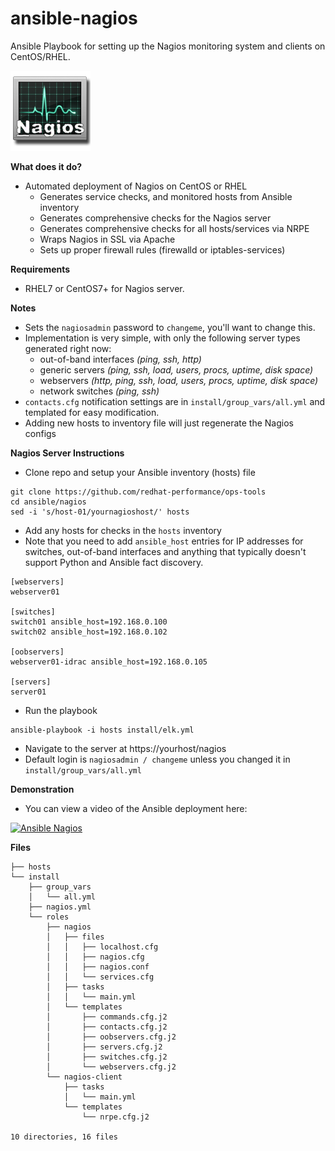 ansible-nagios
==============
Ansible Playbook for setting up the Nagios monitoring system and clients on CentOS/RHEL.

![Nagios](/ansible/nagios/image/ansible-nagios.png?raw=true)

**What does it do?**
   - Automated deployment of Nagios on CentOS or RHEL
     * Generates service checks, and monitored hosts from Ansible inventory
     * Generates comprehensive checks for the Nagios server
     * Generates comprehensive checks for all hosts/services via NRPE
     * Wraps Nagios in SSL via Apache
     * Sets up proper firewall rules (firewalld or iptables-services)

**Requirements**
   - RHEL7 or CentOS7+ for Nagios server.

**Notes**
   - Sets the ```nagiosadmin``` password to ```changeme```, you'll want to change this.
   - Implementation is very simple, with only the following server types generated right now:
     - out-of-band interfaces *(ping, ssh, http)*
     - generic servers *(ping, ssh, load, users, procs, uptime, disk space)*
     - webservers *(http, ping, ssh, load, users, procs, uptime, disk space)*
     - network switches *(ping, ssh)*
   - ```contacts.cfg``` notification settings are in ```install/group_vars/all.yml``` and templated for easy modification.
   - Adding new hosts to inventory file will just regenerate the Nagios configs

**Nagios Server Instructions**
   - Clone repo and setup your Ansible inventory (hosts) file
```
git clone https://github.com/redhat-performance/ops-tools
cd ansible/nagios
sed -i 's/host-01/yournagioshost/' hosts
```
   - Add any hosts for checks in the ```hosts``` inventory
   - Note that you need to add ```ansible_host``` entries for IP addresses for switches, out-of-band interfaces and anything that typically doesn't support Python and Ansible fact discovery.
```
[webservers]
webserver01

[switches]
switch01 ansible_host=192.168.0.100
switch02 ansible_host=192.168.0.102

[oobservers]
webserver01-idrac ansible_host=192.168.0.105

[servers]
server01
```
   - Run the playbook
```
ansible-playbook -i hosts install/elk.yml
```
   - Navigate to the server at https://yourhost/nagios
   - Default login is ```nagiosadmin / changeme``` unless you changed it in ```install/group_vars/all.yml```

**Demonstration**
   - You can view a video of the Ansible deployment here:

[![Ansible Nagios](http://img.youtube.com/vi/6vfhflwC_Wg/0.jpg)](http://www.youtube.com/watch?v=6vfhflwC_Wg "Deploying Nagios with Ansible")


**Files**

```
├── hosts
└── install
    ├── group_vars
    │   └── all.yml
    ├── nagios.yml
    └── roles
        ├── nagios
        │   ├── files
        │   │   ├── localhost.cfg
        │   │   ├── nagios.cfg
        │   │   ├── nagios.conf
        │   │   └── services.cfg
        │   ├── tasks
        │   │   └── main.yml
        │   └── templates
        │       ├── commands.cfg.j2
        │       ├── contacts.cfg.j2
        │       ├── oobservers.cfg.j2
        │       ├── servers.cfg.j2
        │       ├── switches.cfg.j2
        │       └── webservers.cfg.j2
        └── nagios-client
            ├── tasks
            │   └── main.yml
            └── templates
                └── nrpe.cfg.j2

10 directories, 16 files
```
